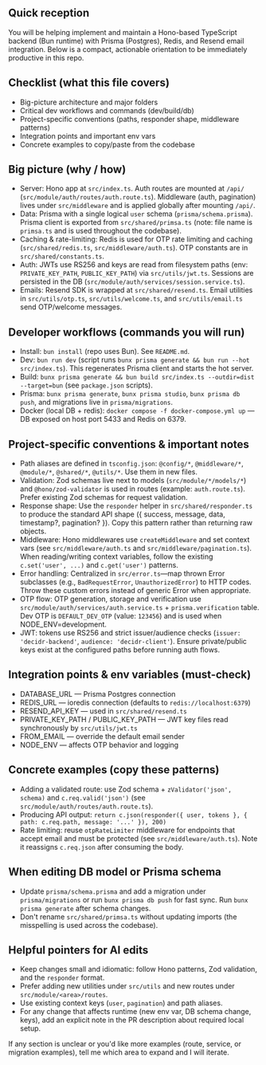 ## Quick reception

You will be helping implement and maintain a Hono-based TypeScript backend (Bun runtime) with Prisma (Postgres), Redis, and Resend email integration. Below is a compact, actionable orientation to be immediately productive in this repo.

## Checklist (what this file covers)

- Big-picture architecture and major folders
- Critical dev workflows and commands (dev/build/db)
- Project-specific conventions (paths, responder shape, middleware patterns)
- Integration points and important env vars
- Concrete examples to copy/paste from the codebase

## Big picture (why / how)

- Server: Hono app at `src/index.ts`. Auth routes are mounted at `/api/` (`src/module/auth/routes/auth.route.ts`). Middleware (auth, pagination) lives under `src/middleware` and is applied globally after mounting `/api/`.
- Data: Prisma with a single logical `user` schema (`prisma/schema.prisma`). Prisma client is exported from `src/shared/primsa.ts` (note: file name is `primsa.ts` and is used throughout the codebase).
- Caching & rate-limiting: Redis is used for OTP rate limiting and caching (`src/shared/redis.ts`, `src/middleware/auth.ts`). OTP constants are in `src/shared/constants.ts`.
- Auth: JWTs use RS256 and keys are read from filesystem paths (env: `PRIVATE_KEY_PATH`, `PUBLIC_KEY_PATH`) via `src/utils/jwt.ts`. Sessions are persisted in the DB (`src/module/auth/services/session.service.ts`).
- Emails: Resend SDK is wrapped at `src/shared/resend.ts`. Email utilities in `src/utils/otp.ts`, `src/utils/welcome.ts`, and `src/utils/email.ts` send OTP/welcome messages.

## Developer workflows (commands you will run)

- Install: `bun install` (repo uses Bun). See `README.md`.
- Dev: `bun run dev` (script runs `bunx prisma generate && bun run --hot src/index.ts`). This regenerates Prisma client and starts the hot server.
- Build: `bunx prisma generate && bun build src/index.ts --outdir=dist --target=bun` (see `package.json` scripts).
- Prisma: `bunx prisma generate`, `bunx prisma studio`, `bunx prisma db push`, and migrations live in `prisma/migrations`.
- Docker (local DB + redis): `docker compose -f docker-compose.yml up` — DB exposed on host port 5433 and Redis on 6379.

## Project-specific conventions & important notes

- Path aliases are defined in `tsconfig.json`: `@config/*`, `@middleware/*`, `@module/*`, `@shared/*`, `@utils/*`. Use them in new files.
- Validation: Zod schemas live next to models (`src/module/*/models/*`) and `@hono/zod-validator` is used in routes (example: `auth.route.ts`). Prefer existing Zod schemas for request validation.
- Response shape: Use the `responder` helper in `src/shared/responder.ts` to produce the standard API shape ({ success, message, data, timestamp?, pagination? }). Copy this pattern rather than returning raw objects.
- Middleware: Hono middlewares use `createMiddleware` and set context vars (see `src/middleware/auth.ts` and `src/middleware/pagination.ts`). When reading/writing context variables, follow the existing `c.set('user', ...)` and `c.get('user')` patterns.
- Error handling: Centralized in `src/error.ts`—map thrown Error subclasses (e.g., `BadRequestError`, `UnauthorizedError`) to HTTP codes. Throw these custom errors instead of generic Error when appropriate.
- OTP flow: OTP generation, storage and verification use `src/module/auth/services/auth.service.ts` + `prisma.verification` table. Dev OTP is `DEFAULT_DEV_OTP` (value: `123456`) and is used when NODE_ENV=development.
- JWT: tokens use RS256 and strict issuer/audience checks (`issuer: 'decidr-backend'`, `audience: 'decidr-client'`). Ensure private/public keys exist at the configured paths before running auth flows.

## Integration points & env variables (must-check)

- DATABASE_URL — Prisma Postgres connection
- REDIS_URL — ioredis connection (defaults to `redis://localhost:6379`)
- RESEND_API_KEY — used in `src/shared/resend.ts`
- PRIVATE_KEY_PATH / PUBLIC_KEY_PATH — JWT key files read synchronously by `src/utils/jwt.ts`
- FROM_EMAIL — override the default email sender
- NODE_ENV — affects OTP behavior and logging

## Concrete examples (copy these patterns)

- Adding a validated route: use Zod schema + `zValidator('json', schema)` and `c.req.valid('json')` (see `src/module/auth/routes/auth.route.ts`).
- Producing API output: `return c.json(responder({ user, tokens }, { path: c.req.path, message: '...' }), 200)`
- Rate limiting: reuse `otpRateLimiter` middleware for endpoints that accept email and must be protected (see `src/middleware/auth.ts`). Note it reassigns `c.req.json` after consuming the body.

## When editing DB model or Prisma schema

- Update `prisma/schema.prisma` and add a migration under `prisma/migrations` or run `bunx prisma db push` for fast sync. Run `bunx prisma generate` after schema changes.
- Don't rename `src/shared/primsa.ts` without updating imports (the misspelling is used across the codebase).

## Helpful pointers for AI edits

- Keep changes small and idiomatic: follow Hono patterns, Zod validation, and the `responder` format.
- Prefer adding new utilities under `src/utils` and new routes under `src/module/<area>/routes`.
- Use existing context keys (`user`, `pagination`) and path aliases.
- For any change that affects runtime (new env var, DB schema change, keys), add an explicit note in the PR description about required local setup.

If any section is unclear or you'd like more examples (route, service, or migration examples), tell me which area to expand and I will iterate.
